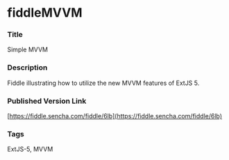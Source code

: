 fiddleMVVM
======

### Title
Simple MVVM

### Description
Fiddle illustrating how to utilize the new MVVM features of ExtJS 5.

### Published Version Link
[https://fiddle.sencha.com/fiddle/6lb](https://fiddle.sencha.com/fiddle/6lb)

### Tags
ExtJS-5, MVVM

 
